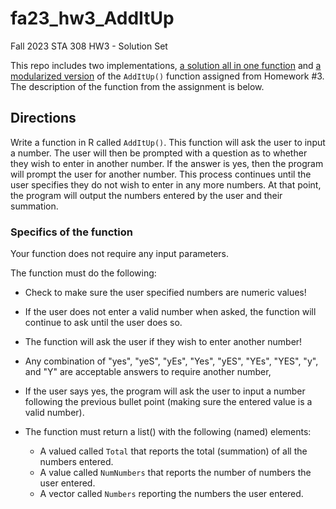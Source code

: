 # fa23_hw3_AddItUp

Fall 2023 STA 308 HW3 - Solution Set

This repo includes two implementations, [a solution all in one function](./AddItUp_a_solution.R) and [a modularized version](./AddItUp_modularized.R) of the `AddItUp()` function assigned from Homework #3. The description of the function from the assignment is below.

## Directions

Write a function in R called `AddItUp()`.  This function will ask the user to input a number. The user will then be prompted with a question as to whether they wish to enter in another number.  If the answer is yes, then the program will prompt the user for another number. This process continues until the user specifies they do not wish to enter in any more numbers. At that point, the program will output the numbers entered by the user and their summation.

### Specifics of the function

Your function does not require any input parameters.

The function must do the following:

* Check to make sure the user specified numbers are numeric values!
* If the user does not enter a valid number when asked, the function will continue to ask until the user does so.
* The function will ask the user if they wish to enter another number!
* Any combination of "yes", "yeS", "yEs", "Yes", "yES", "YEs", "YES", "y", and "Y" are acceptable answers to require another number, 
* If the user says yes, the program will ask the user to input a number following the previous bullet point (making sure the entered value is a valid number).
* The function must return a list() with the following (named) elements:

   + A valued called `Total` that reports the total (summation) of all the numbers entered.
   + A value called `NumNumbers` that reports the number of numbers the user entered. 
   + A vector called `Numbers` reporting the numbers the user entered.
